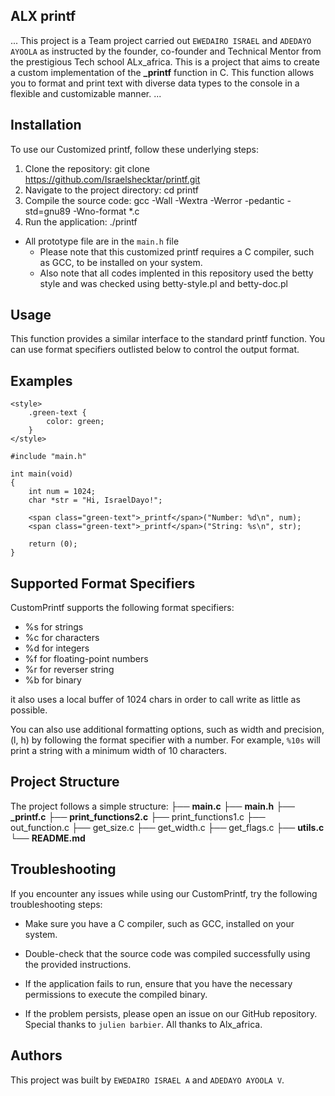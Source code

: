 ## ALX printf

...
This project is a Team project carried out `EWEDAIRO ISRAEL` and `ADEDAYO AYOOLA` as instructed by the founder, co-founder and Technical Mentor from the prestigious Tech school ALx_africa. This is a project that aims to create a custom implementation of the **\_printf** function in C. This function allows you to format and print text with diverse data types to the console in a flexible and customizable manner.
...

## Installation

To use our Customized printf, follow these underlying steps:

1. Clone the repository: git clone https://github.com/Israelshecktar/printf.git
2. Navigate to the project directory: cd printf
3. Compile the source code: gcc -Wall -Wextra -Werror -pedantic -std=gnu89 -Wno-format \*.c
4. Run the application: ./printf

- All prototype file are in the `main.h` file
  - Please note that this customized printf requires a C compiler, such as GCC, to be installed on your system.
  - Also note that all codes implented in this repository used the betty style and was checked using betty-style.pl and betty-doc.pl

## Usage

This function provides a similar interface to the standard printf function. You can use format specifiers outlisted below to control the output format.

## Examples
```
<style>
    .green-text {
        color: green;
    }
</style>

#include "main.h"

int main(void)
{
    int num = 1024;
    char *str = "Hi, IsraelDayo!";

    <span class="green-text">_printf</span>("Number: %d\n", num);
    <span class="green-text">_printf</span>("String: %s\n", str);

    return (0);
}

```
## Supported Format Specifiers

CustomPrintf supports the following format specifiers:

- %s for strings
- %c for characters
- %d for integers
- %f for floating-point numbers
- %r for reverser string
- %b for binary

it also uses a local buffer of 1024 chars in order to call write as little as possible.

You can also use additional formatting options, such as width and precision, (l, h) by following the format specifier with a number. For example, `%10s` will print a string with a minimum width of 10 characters.

## Project Structure

The project follows a simple structure:
├── **main.c**
├── **main.h**
├── **_printf.c**
├── **print_functions2.c**
├── print_functions1.c
├── out_function.c
├── get_size.c
├── get_width.c
├── get_flags.c
├── **utils.c**
└── **README.md**

## Troubleshooting

If you encounter any issues while using our CustomPrintf, try the following troubleshooting steps:

- Make sure you have a C compiler, such as GCC, installed on your system.
- Double-check that the source code was compiled successfully using the provided instructions.
- If the application fails to run, ensure that you have the necessary permissions to execute the compiled binary.

- If the problem persists, please open an issue on our GitHub repository.
  Special thanks to `julien barbier`. All thanks to Alx_africa.

## Authors

This project was built by `EWEDAIRO ISRAEL A` and `ADEDAYO AYOOLA V`.
